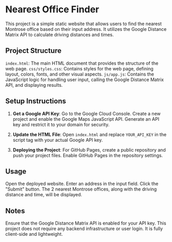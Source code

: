 # Nearest Office Finder

This project is a simple static website that allows users to find the nearest Montrose office based on their input address. It utilizes the Google Distance Matrix API to calculate driving distances and times.

## Project Structure

`index.html`: The main HTML document that provides the structure of the web page.
`css/styles.css`: Contains styles for the web page, defining layout, colors, fonts, and other visual aspects.
`js/app.js`: Contains the JavaScript logic for handling user input, calling the Google Distance Matrix API, and displaying results.

## Setup Instructions

1. **Get a Google API Key**:
   Go to the Google Cloud Console.
   Create a new project and enable the Google Maps JavaScript API.
   Generate an API key and restrict it to your domain for security.


2. **Update the HTML File**:
   Open `index.html` and replace `YOUR_API_KEY` in the script tag with your actual Google API key.

3. **Deploying the Project**:
   For GitHub Pages, create a public repository and push your project files. Enable GitHub Pages in the repository settings.

## Usage

Open the deployed website.
Enter an address in the input field.
Click the "Submit" button.
The 2 nearest Montrose offices, along with the driving distance and time, will be displayed.

## Notes

Ensure that the Google Distance Matrix API is enabled for your API key.
This project does not require any backend infrastructure or user login. It is fully client-side and lightweight.




